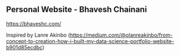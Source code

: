 ## Personal Website - Bhavesh Chainani

https://bhaveshc.com/

Inspired by Lanre Akinbo (https://medium.com/@olanreakinbo/from-concept-to-creation-how-i-built-my-data-science-portfolio-website-b901d85ecdbc)
